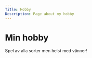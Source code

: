 ```yaml
---
Title: Hobby
Description: Page about my hobby
---
```


Min hobby
==================

Spel av alla sorter men helst med vänner!
